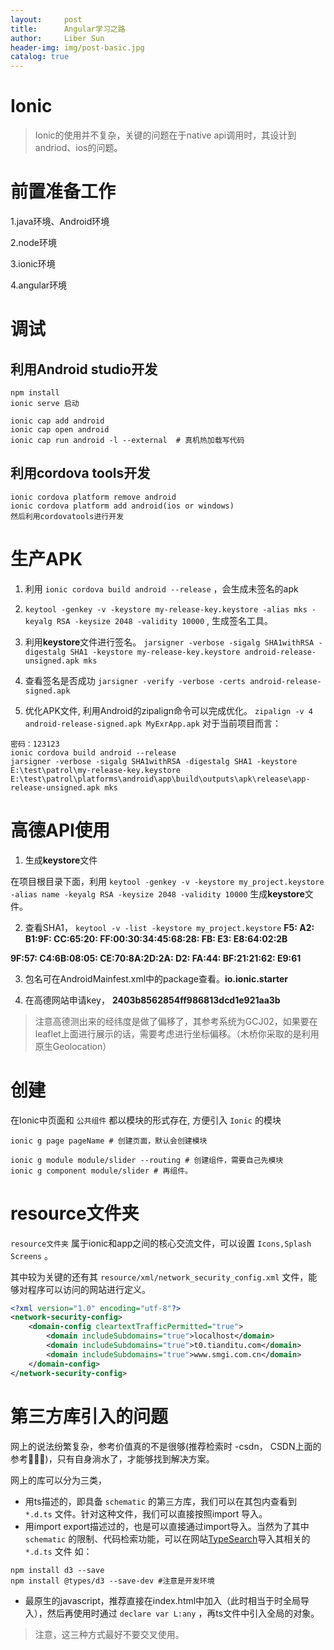 ```yaml
---
layout:     post
title:      Angular学习之路
author:     Liber Sun
header-img: img/post-basic.jpg
catalog: true
---
```


# Ionic

> Ionic的使用并不复杂，关键的问题在于native api调用时，其设计到andriod、ios的问题。


# 前置准备工作

1.java环境、Android环境

2.node环境

3.ionic环境

4.angular环境

# 调试

## 利用Android studio开发

``` 
npm install
ionic serve 启动

ionic cap add android 
ionic cap open android  
ionic cap run android -l --external  # 真机热加载写代码

```

## 利用cordova tools开发

``` 
ionic cordova platform remove android
ionic cordova platform add android(ios or windows)
然后利用cordovatools进行开发
```

# 生产APK

1. 利用 `ionic cordova build android --release` ，会生成未签名的apk

   

2. `keytool -genkey -v -keystore my-release-key.keystore -alias mks -keyalg RSA -keysize 2048 -validity 10000` , 生成签名工具。

2. 利用**keystore**文件进行签名。 `jarsigner -verbose -sigalg SHA1withRSA -digestalg SHA1 -keystore my-release-key.keystore android-release-unsigned.apk mks`
3. 查看签名是否成功 `jarsigner -verify -verbose -certs android-release-signed.apk`
4. 优化APK文件, 利用Android的zipalign命令可以完成优化。 `zipalign -v 4 android-release-signed.apk MyExrApp.apk`
对于当前项目而言：

``` 
密码：123123
ionic cordova build android --release
jarsigner -verbose -sigalg SHA1withRSA -digestalg SHA1 -keystore E:\test\patrol\my-release-key.keystore E:\test\patrol\platforms\android\app\build\outputs\apk\release\app-release-unsigned.apk mks
```

# 高德API使用

1. 生成**keystore**文件

在项目根目录下面，利用 `keytool -genkey -v -keystore my_project.keystore -alias name -keyalg RSA -keysize 2048 -validity 10000` 生成**keystore**文件。

2. 查看SHA1， `keytool -v -list -keystore my_project.keystore`
**F5: A2: B1:9F: CC:65:20: FF:00:30:34:45:68:28: FB: E3: E8:64:02:2B**

**9F:57: C4:6B:08:05: CE:70:8A:2D:2A: D2: FA:44: BF:21:21:62: E9:61**

3. 包名可在AndroidMainfest.xml中的package查看。**io.ionic.starter**

4. 在高德网站申请key， **2403b8562854ff986813dcd1e921aa3b**

> 注意高德测出来的经纬度是做了偏移了，其参考系统为GCJ02，如果要在leaflet上面进行展示的话，需要考虑进行坐标偏移。（木桥你采取的是利用原生Geolocation）




# 创建

在Ionic中页面和 `公共组件` 都以模块的形式存在, 方便引入 `Ionic` 的模块

``` 
ionic g page pageName # 创建页面，默认会创建模块

ionic g module module/slider --routing # 创建组件，需要自己先模块
ionic g component module/slider # 再组件。
```

# resource文件夹

`resource文件夹` 属于ionic和app之间的核心交流文件，可以设置 `Icons,Splash Screens` 。

其中较为关键的还有其 `resource/xml/network_security_config.xml` 文件，能够对程序可以访问的网站进行定义。

``` xml
<?xml version="1.0" encoding="utf-8"?>
<network-security-config>
    <domain-config cleartextTrafficPermitted="true">
        <domain includeSubdomains="true">localhost</domain>
        <domain includeSubdomains="true">t0.tianditu.com</domain>
        <domain includeSubdomains="true">www.smgi.com.cn</domain>
    </domain-config>
</network-security-config>

```

# 第三方库引入的问题

网上的说法纷繁复杂，参考价值真的不是很够(推荐检索时 -csdn， CSDN上面的参考🙉🙉🙉)，只有自身淌水了，才能够找到解决方案。

网上的库可以分为三类，

* 用ts描述的，即具备 `schematic` 的第三方库，我们可以在其包内查看到 `*.d.ts` 文件。针对这种文件，我们可以直接按照import 导入。
* 用import export描述过的，也是可以直接通过import导入。当然为了其中 `schematic` 的限制、代码检索功能，可以在网站[TypeSearch](https://microsoft.github.io/TypeSearch/)导入其相关的 `*.d.ts` 文件 如：

``` 
npm install d3 --save
npm install @types/d3 --save-dev #注意是开发环境
```

* 最原生的javascript，推荐直接在index.html中加入（此时相当于时全局导入），然后再使用时通过 `declare var L:any` ，再ts文件中引入全局的对象。

> 注意，这三种方式最好不要交叉使用。